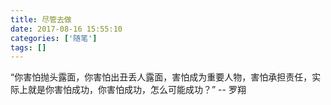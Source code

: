 ```yaml
---
title: 尽管去做
date: 2017-08-16 15:55:10
categories: ['随笔']
tags: []
---
```


“你害怕抛头露面，你害怕出丑丢人露面，害怕成为重要人物，害怕承担责任，实际上就是你害怕成功，你害怕成功，怎么可能成功？” -- 罗翔

